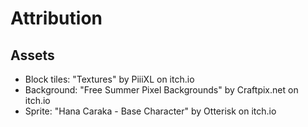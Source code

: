 # Attribution

## Assets
- Block tiles: "Textures" by PiiiXL on itch.io
- Background: "Free Summer Pixel Backgrounds" by Craftpix.net on itch.io
- Sprite: "Hana Caraka - Base Character" by Otterisk on itch.io